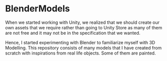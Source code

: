 # BlenderModels
When we started working with Unity, we realized that we should create our own assets that we require rather than 
going to Unity Store as many of them are not free and it may not be in the specification that we wanted.

Hence, I started experimenting with Blender to familiarize myself with 3D Modelling.
This repository consists of many models that I have created from scratch with inspirations from real life objects.
Some of them are painted.
